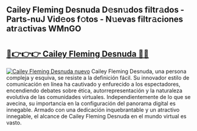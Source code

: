 ## Cailey Fleming Desnuda D𝚎sn𝚞dos filtr𝚊dos - Parts-nuJ Vid𝚎os f𝚘tos - N𝚞evas filtr𝚊ciones atr𝚊ctivas WMnGO

# <h2><a href="http://mb701u.tromn.icu/?c=Cailey+Fleming+Desnuda">🔗👉👉👉 Cailey Fleming Desnuda 🔗🔗</a></h2>

[![Cailey Fleming Desnuda nuevo](https://i.imgur.com/pEAQMta.gif)](http://mb701u.tromn.icu/?c=Cailey+Fleming+Desnuda)
Cailey Fleming Desnuda, una persona compleja y esquiva, se resiste a la definición fácil. Su innovador estilo de comunicación en línea ha cautivado y enfurecido a los espectadores, encendiendo debates sobre ética, autorrepresentación y la naturaleza evolutiva de las comunidades virtuales. Independientemente de lo que se avecina, su importancia en la configuración del panorama digital es innegable. Armado con una dedicación inquebrantable y un atractivo innegable, el alcance de Cailey Fleming Desnuda en el mundo virtual es vasto.
